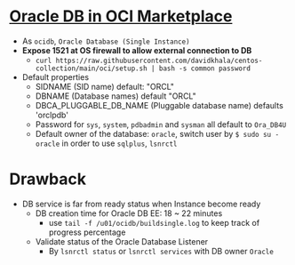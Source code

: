 #  [Oracle DB in OCI Marketplace](https://cloud.oracle.com/marketplace/application/47726045)
- As `ocidb`, `Oracle Database (Single Instance)`
- **Expose 1521 at OS firewall to allow external connection to DB**
    - `curl https://raw.githubusercontent.com/davidkhala/centos-collection/main/oci/setup.sh | bash -s common password`
- Default properties
    - SIDNAME (SID name) default: "ORCL"
    - DBNAME (Database names) default "ORCL"
    - DBCA_PLUGGABLE_DB_NAME (Pluggable database name) defaults 'orclpdb'
    - Password for `sys`, `system`, `pdbadmin` and `sysman` all default to `Ora_DB4U`
    - Default owner of the database: `oracle`, switch user by `$ sudo su - oracle` in order to use `sqlplus`, `lsnrctl`
# Drawback
- DB service is far from ready status when Instance become ready
    - DB creation time for Oracle DB EE: 18 ~ 22 minutes
      - use `tail -f /u01/ocidb/buildsingle.log` to keep track of progress percentage
    - Validate status of the Oracle Database Listener
      - By `lsnrctl status` or `lsnrctl services` with DB owner `Oracle`
    
        
